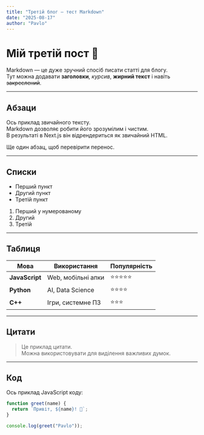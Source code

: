 ```yaml
---
title: "Третій блог — тест Markdown"
date: "2025-08-17"
author: "Pavlo"
---
```

  
# Мій третій пост 🚀

Markdown — це дуже зручний спосіб писати статті для блогу.  
Тут можна додавати **заголовки**, _курсив_, **жирний текст** і навіть ~~закреслений~~.  

---

## Абзаци

Ось приклад звичайного тексту.  
Markdown дозволяє робити його зрозумілим і чистим.  
В результаті в Next.js він відрендериться як звичайний HTML.

Ще один абзац, щоб перевірити перенос.

---

## Списки

- Перший пункт
- Другий пункт
- Третій пункт

1. Перший у нумерованому
2. Другий
3. Третій

---

## Таблиця

| Мова         | Використання         | Популярність |
|--------------|----------------------|--------------|
| **JavaScript** | Web, мобільні апки   | ⭐⭐⭐⭐⭐        |
| **Python**     | AI, Data Science     | ⭐⭐⭐⭐         |
| **C++**        | Ігри, системне ПЗ    | ⭐⭐⭐          |

---

## Цитати

> Це приклад цитати.  
> Можна використовувати для виділення важливих думок.

---

## Код

Ось приклад JavaScript коду:

```js
function greet(name) {
  return `Привіт, ${name}! 👋`;
}

console.log(greet("Pavlo"));
